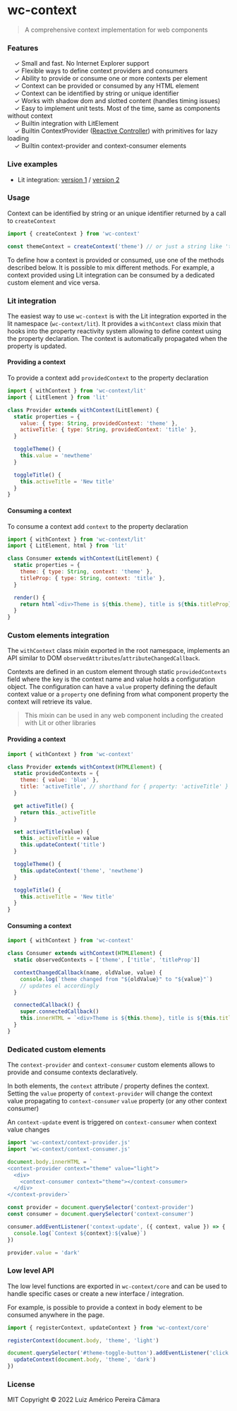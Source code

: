 # wc-context

> A comprehensive context implementation for web components

### Features

&nbsp; &nbsp; ✓ Small and fast. No Internet Explorer support<br>
&nbsp; &nbsp; ✓ Flexible ways to define context providers and consumers<br>
&nbsp; &nbsp; ✓ Ability to provide or consume one or more contexts per element<br>
&nbsp; &nbsp; ✓ Context can be provided or consumed by any HTML element<br>
&nbsp; &nbsp; ✓ Context can be identified by string or unique identifier<br>
&nbsp; &nbsp; ✓ Works with shadow dom and slotted content (handles timing issues)<br>
&nbsp; &nbsp; ✓ Easy to implement unit tests. Most of the time, same as components without context<br>
&nbsp; &nbsp; ✓ Builtin integration with LitElement<br>
&nbsp; &nbsp; ✓ Builtin ContextProvider ([Reactive Controller](https://lit.dev/docs/composition/controllers/)) with primitives for lazy loading<br>
&nbsp; &nbsp; ✓ Builtin context-provider and context-consumer elements<br>

### Live examples

- Lit integration: [version 1](https://codesandbox.io/s/8n89qz95q2) /
  [version 2](https://codesandbox.io/s/wq6jyo3jvw)

### Usage

Context can be identified by string or an unique identifier returned by a call to `createContext`

```javascript
import { createContext } from 'wc-context'

const themeContext = createContext('theme') // or just a string like 'theme'
```

To define how a context is provided or consumed, use one of the methods described below. It is possible to mix different methods. For example, a context provided using Lit integration can be consumed by a dedicated custom element and vice versa.

### Lit integration

The easiest way to use `wc-context` is with the Lit integration exported in the lit namespace (`wc-context/lit`). It provides a `withContext` class mixin that hooks into the property reactivity system allowing to define context using the property declaration. The context is automatically propagated when the property is updated.

#### Providing a context

To provide a context add `providedContext` to the property declaration

```javascript
import { withContext } from 'wc-context/lit'
import { LitElement } from 'lit'

class Provider extends withContext(LitElement) {
  static properties = {
    value: { type: String, providedContext: 'theme' },
    activeTitle: { type: String, providedContext: 'title' },
  }

  toggleTheme() {
    this.value = 'newtheme'
  }

  toggleTitle() {
    this.activeTitle = 'New title'
  }
}
```

#### Consuming a context

To consume a context add `context` to the property declaration

```javascript
import { withContext } from 'wc-context/lit'
import { LitElement, html } from 'lit'

class Consumer extends withContext(LitElement) {
  static properties = {
    theme: { type: String, context: 'theme' },
    titleProp: { type: String, context: 'title' },
  }

  render() {
    return html`<div>Theme is ${this.theme}, title is ${this.titleProp}</div>`
  }
}
```

### Custom elements integration

The `withContext` class mixin exported in the root namespace, implements an API similar to DOM `observedAttributes`/`attributeChangedCallback`.

Contexts are defined in an custom element through static `providedContexts` field where the key is the context name and value holds a configuration object. The configuration can have a `value` property defining the default context value or a `property` one defining from what component property the context will retrieve its value.

> This mixin can be used in any web component including the created with Lit or other libraries

#### Providing a context

```javascript
import { withContext } from 'wc-context'

class Provider extends withContext(HTMLElement) {
  static providedContexts = {
    theme: { value: 'blue' },
    title: 'activeTitle', // shorthand for { property: 'activeTitle' }
  }

  get activeTitle() {
    return this._activeTitle
  }

  set activeTitle(value) {
    this._activeTitle = value
    this.updateContext('title')
  }

  toggleTheme() {
    this.updateContext('theme', 'newtheme')
  }

  toggleTitle() {
    this.activeTitle = 'New title'
  }
}
```

#### Consuming a context

```javascript
import { withContext } from 'wc-context'

class Consumer extends withContext(HTMLElement) {
  static observedContexts = ['theme', ['title', 'titleProp']]

  contextChangedCallback(name, oldValue, value) {
    console.log(`theme changed from "${oldValue}" to "${value}"`)
    // updates el accordingly
  }

  connectedCallback() {
    super.connectedCallback()
    this.innerHTML = `<div>Theme is ${this.theme}, title is ${this.titleProp}</div>`
  }
}
```

### Dedicated custom elements

The `context-provider` and `context-consumer` custom elements allows to provide and consume contexts declaratively.

In both elements, the `context` attribute / property defines the context. Setting the `value` property of `context-provider` will change the context value propagating to `context-consumer` `value` property (or any other context consumer)

An `context-update` event is triggered on `context-consumer` when context value changes

```javascript
import 'wc-context/context-provider.js'
import 'wc-context/context-consumer.js'

document.body.innerHTML = `
<context-provider context="theme" value="light">
  <div>
    <context-consumer context="theme"></context-consumer>
  </div>
</context-provider>`

const provider = document.querySelector('context-provider')
const consumer = document.querySelector('context-consumer')

consumer.addEventListener('context-update', ({ context, value }) => {
  console.log(`Context ${context}:${value}`)
})

provider.value = 'dark'
```

### Low level API

The low level functions are exported in `wc-context/core` and can be used to handle specific cases or create a new interface / integration.

For example, is possible to provide a context in body element to be consumed anywhere in the page.

```javascript
import { registerContext, updateContext } from 'wc-context/core'

registerContext(document.body, 'theme', 'light')

document.querySelector('#theme-toggle-button').addEventListener('click', () => {
  updateContext(document.body, 'theme', 'dark')
})
```

### License

MIT
Copyright © 2022 Luiz Américo Pereira Câmara
